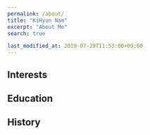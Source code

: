 ```yaml
---
permalink: /about/
title: "KiHyun Nam"
excerpt: "About Me"
search: true

last_modified_at: 2019-07-29T11:53:00+09:00
---
```


## Interests

## Education

## History
